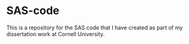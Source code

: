 # SAS-code
This is a repository for the SAS code that I have created as part of my dissertation work at Cornell University.
